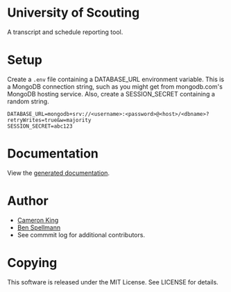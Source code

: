 # University of Scouting
A transcript and schedule reporting tool.

# Setup

Create a `.env` file containing a DATABASE_URL environment variable.  This is
a MongoDB connection string, such as you might get from mongodb.com's MongoDB
hosting service.  Also, create a SESSION_SECRET containing a random string.

    DATABASE_URL=mongodb+srv://<username>:<password>@<host>/<dbname>?retryWrites=true&w=majority
    SESSION_SECRET=abc123

# Documentation

View the [generated documentation](https://longhorn-council-bsa.github.io/universityofscouting/docs/).

# Author
- [Cameron King](https://cameronking.me)
- [Ben Spellmann](https://www.linkedin.com/in/benjamin-spellmann-7036a676/)
- See commmit log for additional contributors.

# Copying
This software is released under the MIT License. See LICENSE for details.

